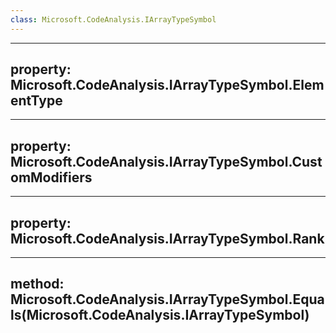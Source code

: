```yaml
---
class: Microsoft.CodeAnalysis.IArrayTypeSymbol
---
```


---
property: Microsoft.CodeAnalysis.IArrayTypeSymbol.ElementType
---

---
property: Microsoft.CodeAnalysis.IArrayTypeSymbol.CustomModifiers
---

---
property: Microsoft.CodeAnalysis.IArrayTypeSymbol.Rank
---

---
method: Microsoft.CodeAnalysis.IArrayTypeSymbol.Equals(Microsoft.CodeAnalysis.IArrayTypeSymbol)
---

